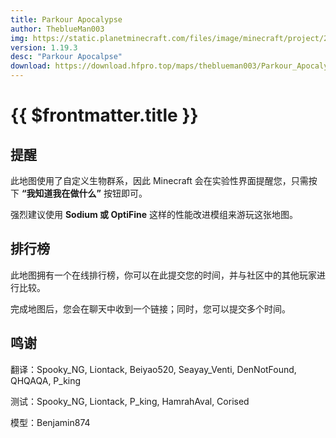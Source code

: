 ```yaml
---
title: Parkour Apocalypse
author: TheblueMan003
img: https://static.planetminecraft.com/files/image/minecraft/project/2022/139/16040481-pa-thumbnail_xl.webp
version: 1.19.3
desc: "Parkour Apocalpse"
download: https://download.hfpro.top/maps/theblueman003/Parkour_Apocalypse.zip
---
```


# {{ $frontmatter.title }}

## 提醒

此地图使用了自定义生物群系，因此 Minecraft 会在实验性界面提醒您，只需按下 **“我知道我在做什么”** 按钮即可。

强烈建议使用 **Sodium 或 OptiFine** 这样的性能改进模组来游玩这张地图。

## 排行榜

此地图拥有一个在线排行榜，你可以在此提交您的时间，并与社区中的其他玩家进行比较。

完成地图后，您会在聊天中收到一个链接；同时，您可以提交多个时间。

## 鸣谢

翻译：Spooky_NG, Liontack, Beiyao520, Seayay_Venti, DenNotFound, QHQAQA, P_king

测试：Spooky_NG, Liontack, P_king, HamrahAval, Corised

模型：Benjamin874
